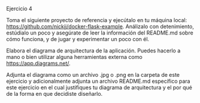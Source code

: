 Ejercicio 4

Toma el siguiente proyecto de referencia y ejecútalo en tu máquina local: https://github.com/nickjj/docker-flask-example. Análizalo con detenimiento, estúdialo un poco y asegúrate de leer la información del README.md sobre cómo funciona, y de jugar y experimentar un poco con él.

Elabora el diagrama de arquitectura de la aplicación. Puedes hacerlo a mano o bien utilizar alguna herramientas externa como https://app.diagrams.net/.

Adjunta el diagrama como un archivo .jpg o .png en la carpeta de este ejercicio y adicionalmente adjunta un archivo README.md específico para este ejercicio en el cual justifiques tu diagrama de arquitectura y el por qué de la forma en que decidiste diseñarlo.
